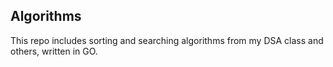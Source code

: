 ## Algorithms

This repo includes sorting and searching algorithms from my DSA class and others, written in GO.
